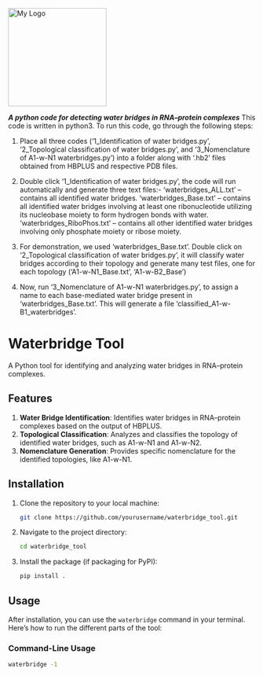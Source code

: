 <img src="logo.tif" alt="My Logo" width="200" />

***********A python code for detecting water bridges in RNA–protein complexes***********
This code is written in python3. To run this code, go through the following steps:
1.	Place all three codes (‘1_Identification of water bridges.py’, ‘2_Topological classification of water bridges.py’, and ‘3_Nomenclature of A1-w-N1 waterbridges.py’) into a folder along with ‘.hb2’ files obtained from HBPLUS and respective PDB files.
   
2.	Double click ‘1_Identification of water bridges.py’, the code will run automatically and generate three text files:- 
        ‘waterbridges_ALL.txt’ – contains all identified water bridges.
 	    ‘waterbridges_Base.txt’ – contains all identified water bridges involving at least one ribonucleotide utilizing its nucleobase moiety to form hydrogen bonds with water.
        ‘waterbridges_RiboPhos.txt’ – contains all other identified water bridges involving only phosphate moiety or ribose moiety.

3.	For demonstration, we used ‘waterbridges_Base.txt’. Double click on ‘2_Topological classification of water bridges.py’, it will classify water bridges according to their topology and generate many test files, one for each topology (‘A1-w-N1_Base.txt’, ‘A1-w-B2_Base’)
  
4. Now, run ‘3_Nomenclature of A1-w-N1 waterbridges.py’, to assign a name to each base-mediated water bridge present in ‘waterbridges_Base.txt’. This will generate a file ‘classified_A1-w-B1_waterbridges’.


# Waterbridge Tool

A Python tool for identifying and analyzing water bridges in RNA–protein complexes.

## Features

1. **Water Bridge Identification**: Identifies water bridges in RNA–protein complexes based on the output of HBPLUS.
2. **Topological Classification**: Analyzes and classifies the topology of identified water bridges, such as A1-w-N1 and A1-w-N2.
3. **Nomenclature Generation**: Provides specific nomenclature for the identified topologies, like A1-w-N1.

## Installation

1. Clone the repository to your local machine:

    ```bash
    git clone https://github.com/yourusername/waterbridge_tool.git
    ```

2. Navigate to the project directory:

    ```bash
    cd waterbridge_tool
    ```

3. Install the package (if packaging for PyPI):

    ```bash
    pip install .
    ```

## Usage

After installation, you can use the `waterbridge` command in your terminal. Here’s how to run the different parts of the tool:

### Command-Line Usage

```bash
waterbridge -1
